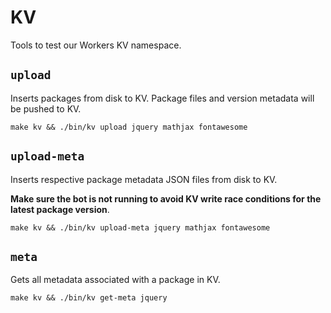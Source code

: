 # KV

Tools to test our Workers KV namespace.

## `upload`

Inserts packages from disk to KV. Package files and version metadata will be pushed to KV.

```
make kv && ./bin/kv upload jquery mathjax fontawesome
```

## `upload-meta`

Inserts respective package metadata JSON files from disk to KV. 

**Make sure the bot is not running to avoid KV write race conditions for the latest package version**.

```
make kv && ./bin/kv upload-meta jquery mathjax fontawesome
```

## `meta`

Gets all metadata associated with a package in KV.

```
make kv && ./bin/kv get-meta jquery
```
